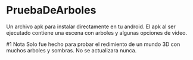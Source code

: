 # PruebaDeArboles

Un archivo apk para instalar directamente en tu android.
El apk al ser ejecutado contiene una escena con arboles y algunas opciones de video.

#1 Nota
Solo fue hecho para probar el redimiento de un mundo 3D con muchos arboles y sombras.
No se actualizara nunca.
